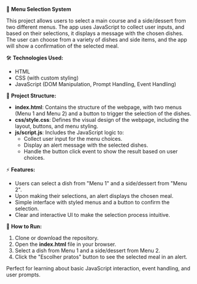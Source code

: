 📝 **Menu Selection System**

This project allows users to select a main course and a side/dessert from two different menus. The app uses JavaScript to collect user inputs, and based on their selections, it displays a message with the chosen dishes. The user can choose from a variety of dishes and side items, and the app will show a confirmation of the selected meal.

🛠 **Technologies Used:**

- HTML
- CSS (with custom styling)
- JavaScript (DOM Manipulation, Prompt Handling, Event Handling)

📁 **Project Structure:**

- **index.html**: Contains the structure of the webpage, with two menus (Menu 1 and Menu 2) and a button to trigger the selection of the dishes.
- **css/style.css**: Defines the visual design of the webpage, including the layout, buttons, and menu styling.
- **js/script.js**: Includes the JavaScript logic to:
  - Collect user input for the menu choices.
  - Display an alert message with the selected dishes.
  - Handle the button click event to show the result based on user choices.

⚡ **Features:**

- Users can select a dish from "Menu 1" and a side/dessert from "Menu 2".
- Upon making their selections, an alert displays the chosen meal.
- Simple interface with styled menus and a button to confirm the selection.
- Clear and interactive UI to make the selection process intuitive.

🚀 **How to Run:**

1. Clone or download the repository.
2. Open the **index.html** file in your browser.
3. Select a dish from Menu 1 and a side/dessert from Menu 2.
4. Click the "Escolher pratos" button to see the selected meal in an alert.

Perfect for learning about basic JavaScript interaction, event handling, and user prompts.

